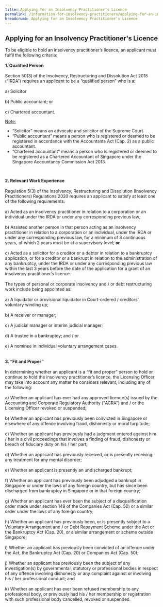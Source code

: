 ```yaml
---
title: Applying for an Insolvency Practitioner's Licence
permalink: /information-for-insolvency-practitioners/applying-for-an-insolvency-practitioner-licence/
breadcrumb: Applying for an Insolvency Practitioner's Licence
---
```

**Applying for an Insolvency Practitioner's Licence**
---
To be eligible to hold an insolvency practitioner’s licence, an applicant must fulfil the following criteria:
<br><br>
**1. Qualified Person**
<br><br>
Section 50(3) of the Insolvency, Restructuring and Dissolution Act 2018 (“IRDA”) requires an applicant to be a “qualified person” who is a:
<br><br>
a) Solicitor<br><br>
b) Public accountant; or<br><br>
c) Chartered accountant. <br>

<ins>Note:</ins><br>
*  “Solicitor” means an advocate and solicitor of the Supreme Court.<br>
* “Public accountant” means a person who is registered or deemed to be registered in accordance with the Accountants Act (Cap. 2) as a public accountant.<br>
* “Chartered accountant” means a person who is registered or deemed to be registered as a Chartered Accountant of Singapore under the Singapore Accountancy Commission Act 2013.
<br>

**2. Relevant Work Experience**
<br><br>
Regulation 5(3) of the Insolvency, Restructuring and Dissolution (Insolvency Practitioners) Regulations 2020 requires an applicant to satisfy at least one of the following requirements:
<br><br>
a) Acted as an insolvency practitioner in relation to a corporation or an individual under the IRDA or under any corresponding previous law;
<br><br>
b) Assisted another person in that person acting as an insolvency practitioner in relation to a corporation or an individual, under the IRDA or under any corresponding previous law, for a minimum of 3 continuous years, of which 2 years must be at a supervisory level; **or**
<br><br>
c) Acted as a solicitor for a creditor or a debtor in relation to a bankruptcy application, or for a creditor or a bankrupt in relation to the administration of any bankruptcy, under the IRDA or under any corresponding previous law within the last 3 years before the date of the application for a grant of an insolvency practitioner's licence.<br><br>
The types of personal or corporate insolvency and / or debt restructuring work include being appointed as:<br><br>
a) A liquidator or provisional liquidator in Court-ordered / creditors’ voluntary winding up;<br><br>
b) A receiver or manager;<br><br>
c) A judicial manager or interim judicial manager; <br><br>
d) A trustee in a bankruptcy; and / or <br><br>
e) A nominee in individual voluntary arrangement cases.
<br><br><br>
**3. “Fit and Proper”**
<br><br>
In determining whether an applicant is a “fit and proper” person to hold or continue to hold the insolvency practitioner’s licence, the Licensing Officer may take into account any matter he considers relevant, including any of the following:
<br><br>
a) Whether an applicant has ever had any approved licence(s) issued by the Accounting and Corporate Regulatory Authority ("ACRA") and / or the Licensing Officer revoked or suspended;
<br><br>
b) Whether an applicant has previously been convicted in Singapore or elsewhere of any offence involving fraud, dishonesty or moral turpitude;
<br><br>
c) Whether an applicant has previously had a judgment entered against him / her in a civil proceedings that involves a finding of fraud, dishonesty or breach of fiduciary duty on his / her part;
<br><br>
d) Whether an applicant has previously received, or is presently receiving any treatment for any mental disorder;
<br><br>
e) Whether an applicant is presently an undischarged bankrupt;
<br><br>
f) Whether an applicant has previously been adjudged a bankrupt in Singapore or under the laws of any foreign country, but has since been discharged from bankruptcy in Singapore or in that foreign country;
<br><br>
g) Whether an applicant has ever been the subject of a disqualification order made under section 149 of the Companies Act (Cap. 50) or a similar order under the laws of any foreign country;
<br><br>
h) Whether an applicant has previously been, or is presently subject to a Voluntary Arrangement and / or Debt Repayment Scheme under the Act or the Bankruptcy Act (Cap. 20), or a similar arrangement or scheme outside Singapore; 
<br><br>
i) Whether an applicant has previously been convicted of an offence under the Act, the Bankruptcy Act (Cap. 20) or Companies Act (Cap. 50); 
<br><br>
j) Whether an applicant has previously been the subject of any investigation(s) by governmental, statutory or professional bodies in respect of any offence involving dishonesty or any complaint against or involving his / her professional conduct; and 
<br><br>
k) Whether an applicant has ever been refused membership to any professional body, or previously had his / her membership or registration with such professional body cancelled, revoked or suspended.
<br>